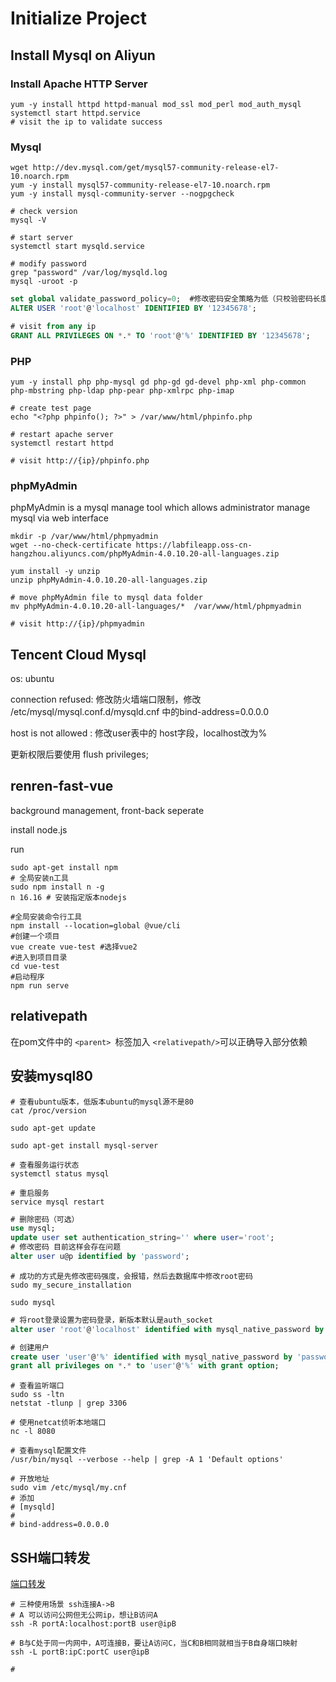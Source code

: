 # Initialize Project

## Install Mysql on Aliyun

### Install Apache HTTP Server

```shell
yum -y install httpd httpd-manual mod_ssl mod_perl mod_auth_mysql
systemctl start httpd.service
# visit the ip to validate success
```

### Mysql

```shell
wget http://dev.mysql.com/get/mysql57-community-release-el7-10.noarch.rpm
yum -y install mysql57-community-release-el7-10.noarch.rpm
yum -y install mysql-community-server --nogpgcheck

# check version
mysql -V

# start server
systemctl start mysqld.service

# modify password
grep "password" /var/log/mysqld.log
mysql -uroot -p
```

```sql
set global validate_password_policy=0;  #修改密码安全策略为低（只校验密码长度，至少8位）。
ALTER USER 'root'@'localhost' IDENTIFIED BY '12345678';

# visit from any ip
GRANT ALL PRIVILEGES ON *.* TO 'root'@'%' IDENTIFIED BY '12345678';

```

### PHP

```shell
yum -y install php php-mysql gd php-gd gd-devel php-xml php-common php-mbstring php-ldap php-pear php-xmlrpc php-imap

# create test page
echo "<?php phpinfo(); ?>" > /var/www/html/phpinfo.php

# restart apache server
systemctl restart httpd

# visit http://{ip}/phpinfo.php
```

### phpMyAdmin

phpMyAdmin is a mysql manage tool which allows administrator manage mysql via web interface

```shell
mkdir -p /var/www/html/phpmyadmin
wget --no-check-certificate https://labfileapp.oss-cn-hangzhou.aliyuncs.com/phpMyAdmin-4.0.10.20-all-languages.zip

yum install -y unzip
unzip phpMyAdmin-4.0.10.20-all-languages.zip

# move phpMyAdmin file to mysql data folder
mv phpMyAdmin-4.0.10.20-all-languages/*  /var/www/html/phpmyadmin

# visit http://{ip}/phpmyadmin
```

## Tencent Cloud Mysql

os: ubuntu

connection refused: 修改防火墙端口限制，修改 /etc/mysql/mysql.conf.d/mysqld.cnf 中的bind-address=0.0.0.0

host is not allowed : 修改user表中的 host字段，localhost改为%

更新权限后要使用 flush privileges;

## renren-fast-vue

background management, front-back seperate

install node.js

run

```shell
sudo apt-get install npm
# 全局安装n工具
sudo npm install n -g
n 16.16 # 安装指定版本nodejs

#全局安装命令行工具
npm install --location=global @vue/cli
#创建一个项目
vue create vue-test #选择vue2
#进入到项目目录
cd vue-test
#启动程序
npm run serve
```

## relativepath

在pom文件中的 `<parent> `标签加入 `<relativepath/>`可以正确导入部分依赖

## 安装mysql80

```shell
# 查看ubuntu版本，低版本ubuntu的mysql源不是80
cat /proc/version 

sudo apt-get update

sudo apt-get install mysql-server

# 查看服务运行状态
systemctl status mysql

# 重启服务
service mysql restart

```

```sql
# 删除密码（可选）
use mysql;
update user set authentication_string='' where user='root';
# 修改密码 目前这样会存在问题
alter user u@p identified by 'password';

```

```shell
# 成功的方式是先修改密码强度，会报错，然后去数据库中修改root密码
sudo my_secure_installation

sudo mysql
```

```sql
# 将root登录设置为密码登录，新版本默认是auth_socket
alter user 'root'@'localhost' identified with mysql_native_password by 'password';

# 创建用户
create user 'user'@'%' identified with mysql_native_password by 'password';
grant all privileges on *.* to 'user'@'%' with grant option;
```

```shell
# 查看监听端口
sudo ss -ltn
netstat -tlunp | grep 3306

# 使用netcat侦听本地端口
nc -l 8080

# 查看mysql配置文件
/usr/bin/mysql --verbose --help | grep -A 1 'Default options'

# 开放地址
sudo vim /etc/mysql/my.cnf
# 添加
# [mysqld]
# 
# bind-address=0.0.0.0

```

## SSH端口转发

[端口转发](https://zhuanlan.zhihu.com/p/148825449)

```shell
# 三种使用场景 ssh连接A->B
# A 可以访问公网但无公网ip，想让B访问A
ssh -R portA:localhost:portB user@ipB

# B与C处于同一内网中，A可连接B，要让A访问C，当C和B相同就相当于B自身端口映射
ssh -L portB:ipC:portC user@ipB

# 
```
